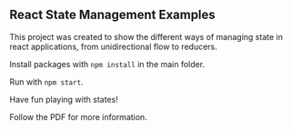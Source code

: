 ## React State Management Examples

This project was created to show the different ways of managing state in react applications, from unidirectional flow to reducers.

Install packages with `npm install` in the main folder.

Run with `npm start`.

Have fun playing with states!

Follow the PDF for more information.